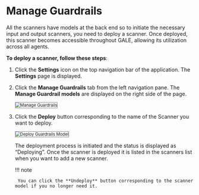 # Manage Guardrails

All the scanners have models at the back end so to initiate the necessary input and output scanners, you need to deploy a scanner. Once deployed, this scanner becomes accessible throughout GALE, allowing its utilization across all agents.

**To deploy a scanner, follow these steps**:

1. Click the **Settings** icon on the top navigation bar of the application. The **Settings** page is displayed.
2. Click the **Manage Guardrails** tab from the left navigation pane. The **Manage Guardrail models** are displayed on the right side of the page.

    <img src="../images/manage-guardrails.png" alt="Manage Guardrails" title="Manage Guardrails" style="border: 1px solid gray; zoom:80%;">

1. Click the **Deploy** button corresponding to the name of the Scanner you want to deploy.

    <img src="../images/deploy-guardrails-model.png" alt="Deploy Guardrails Model" title="Deploy Guardrails Model" style="border: 1px solid gray; zoom:80%;">

    The deployment process is initiated and the status is displayed as “Deploying”. Once the scanner is deployed it is listed in the scanners list when you want to add a new scanner.

    !!! note

        You can click the **Undeploy** button corresponding to the scanner model if you no longer need it.

